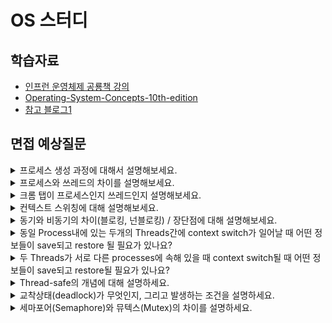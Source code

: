 # OS 스터디 

## 학습자료
- [인프런 운영체제 공룡책 강의](https://www.inflearn.com/course/%EC%9A%B4%EC%98%81%EC%B2%B4%EC%A0%9C-%EA%B3%B5%EB%A3%A1%EC%B1%85-%EC%A0%84%EA%B3%B5%EA%B0%95%EC%9D%98)
- [Operating-System-Concepts-10th-edition](https://os.ecci.ucr.ac.cr/slides/Abraham-Silberschatz-Operating-System-Concepts-10th-2018.pdf)
- [참고 블로그1](https://parksb.github.io/article/5.html)

## 면접 예상질문
<details>
<summary>프로세스 생성 과정에 대해서 설명해보세요.</summary>
<div markdown="1">
  
- 일반적인 프로세스 생성 과정
  - PCB가 생성되며 OS가 실행한 프로그램의 코드를 읽어들여 프로세스에 할당된 메모리의 Text segment에 저장한다.
  - 초기화된 전역 변수 및 static 변수를 data segment에 할당.
  - HEAP과 Stack은 초기 메모리 주소만 초기화됨.
  - PCB에 여러 정보가 기록되면 Ready Queue에서 CPU를 할당받기까지 대기한다.

</div>
</details>

<details>
<summary>프로세스와 쓰레드의 차이를 설명해보세요.</summary>
<div markdown="1">
  
- 프로세스는 실행되는 프로그램 자체와 프로그램이 실행되는 주변 환경을 포함하는 개념이다. 실행되는 주변 환경이란 사용중인 파일, 데이터, 메모리 영역 주소 공간등을 뜻한다.
- 쓰레드는 프로세스 내부에서 프로세스의 자원을 공유하거나 공유하지 않고 실행되는 작업의 단위이다.
  
- 프로세스는 실행중인 프로그램을 의미합니다. 스레드는 실행 제어만 분리한 것을 의미합니다.
- 프로세스는 운영체제로부터 자원을 할당받지만, 스레드는 프로세스로부터 자원을 할당받고, 프로세스의 코드/데이터/힙영역을 공유하기 때문에 좀 더 효율적으로 통신할 수 있습니다. 또한 컨텍스트 스위칭도 캐시 메모리를 비우지 않아도 되는 스레드쪽이 빠릅니다. 그리고, 스레드는 자원 공유로 인해 문제가 발생할 수 있으니 이를 염두에 둔 프로그래밍을 해야합니다.
- 한 프로세스 안에 여러개의 스레드가 생성될 수 있습니다.

</div>
</details>

<details>
<summary>크롬 탭이 프로세스인지 쓰레드인지 설명해보세요.</summary>
<div markdown="1">
  
- 크롬은 탭마다 PID를 가지고 있으니 Process이며 각 Tab마다 랜더링 정보나 기타 데이터를 따로 관리한다고 한다. 그로인해 메모리를 많이 잡아먹기도 하지만 하나의 Tab에 오류가 생겼다고 모든 Tab에 영향을 끼치진 않는다.

</div>
</details>

<details>
<summary>컨텍스트 스위칭에 대해 설명해보세요.</summary>
<div markdown="1">
  
- 컨텍스트 스위칭은 한 Task가 끝날 때까지 기다리는 것이 아니라 여러 작업을 번갈아가며 실행해서 동시에 처리될 수 있도록 하는 방법입니다.
- 인터럽트가 발생하면 현재 프로세스의 상태를 PCB에 저장하고 새로운 프로세스의 상태를 레지스터에 저장하는 방식으로 동작합니다. 이 때, CPU는 아무런 일을 하지 않으므로 잦은 컨텍스트 스위칭은 성능저하를 일으킬 수 있습니다.
- 스레드와 프로세스의 동작방식이 약간 상이한데, 스레드는 캐시메모리나 PCB에 저장해야하는 내용이 적고, 비워야 하는 내용도 적기때문에 상대적으로 더 빠른 컨텍스트 스위칭이 일어날 수 있습니다.

</div>
</details>

<details>
<summary>동기와 비동기의 차이(블로킹, 넌블로킹) / 장단점에 대해 설명해보세요.</summary>
<div markdown="1">
  
- 동기/비동기는 두 개 이상의 무엇인가가 시간을 맞춘다/안맞춘다로 구분할 수 있습니다.
- 동기 방식은 메서드 리턴과 결과를 전달받는 시간이 일치하는 명령 실행 방식입니다. 또, 동기 방식은 한 함수가 끝나는 시간과 바로 다음의 함수가 시작하는 시간이 같습니다.
- 비동기 방식은 여러 개의 처리가 함께 실행되는 방식으로, 동기 방식에 비해 단위시간 당 많은 작업을 처리할 수 있습니다. 단, CPU나 메모리를 많이 사용하는 작업을 비동기로 처리하게 되면 과부하가 걸릴 수 있습니다. 프로그램의 복잡도도 증가하게 됩니다.
- 블로킹/논블로킹은 동기/비동기와는 다른 관점으로, 내가 직접 제어할 수 없는 대상(IO/멀티스레드)을 상대하는 방법에 대한 분류입니다.
- 블로킹 방식은 대상의 작업이 끝날 때 까지 제어권을 대상이 가지고 있는 것을 의미합니다. 반면에 논블로킹은 대상의 작업 완료여부와 상관없이 새로운 작업을 수행합니다.
- 동기 논블로킹은 계속해서 polling을 수행하기 때문에 컨텍스트 스위칭이 지속적으로 발생해 지연이 발생합니다.
- https://youtu.be/HKlUvCv9hvA 를 참고합시다.

</div>
</details>

<details>
<summary>동일 Process내에 있는 두개의 Threads간에 context switch가 일어날 때 어떤 정보들이 save되고 restore 될 필요가 있나요?</summary>
<div markdown="1">
  
- stack 영역을 제외한 모든 메모리 영역을 공유하므로, TCB 관련 정보인 pc, registers, stack pointer만 save & restore 되면 된다. 

</div>
</details>

<details>
<summary>두 Threads가 서로 다른 processes에 속해 있을 때 context switch될 때 어떤 정보들이 save되고 restore될 필요가 있나요?</summary>
<div markdown="1">
  
- process context-switching이 발생해야 하므로, PCB(Process state, Process number, pc, registers, CPU scheduling information 등)와 TCB 관련 정보 모두 save & restore 되어야 한다. 

</div>
</details>

<details>
<summary>Thread-safe의 개념에 대해 설명하세요.</summary>
<div markdown="1">
  
- Thread safe는 멀티 스레드 프로그래밍 환경에서 일반적으로 어떤 함수나 변수, 혹은 객체가 여러 스레드로부터 동시에 접근이 이루어져도 프로그램의 실행에 문제가 없는 것을 말한다.

- Thread-safe한 코드를 만들기 위해서는 Critical Section(임계 영역)을 동기화 기법으로 제어한다. 이를 상호 배제(mutual exclusion)라 한다.

</div>
</details>

<details>
<summary>교착상태(deadlock)가 무엇인지, 그리고 발생하는 조건을 설명하세요.</summary>
<div markdown="1">
  
- 두 개 이상의 프로세스나 스레드가 서로 자원을 기다리면서 무한히 기다리게 되는 상태를 말한다.
- 상호 배제(mutual exclusion), 점유 대기(hold and wait), 비선점(non preemptive), 순환 대기(circle wait) 네 가지 조건을 모두 만족해야 교착 상태가 발생한다. 순환 대기의 경우 점유 대기와 비선점 조건을 만족해야 성립하므로 4가지 조건은 완전히 서로 독립적이지 않다.

</div>
</details>

<details>
<summary>세마포어(Semaphore)와 뮤텍스(Mutex)의 차이를 설명하세요.</summary>
<div markdown="1">
  
- 뮤텍스는 Locking 메커니즘으로 락을 걸은 쓰레드만이 임계 영역을 나갈때 락을 해제할 수 있다. 하지만 세마포어는 Signaling 메커니즘으로 락을 걸지 않은 쓰레드도 signal을 사용해 락을 해제할 수 있다. 세마포어의 카운트를 1로 설정하면 뮤텍스처럼 활용할 수 있다.

</div>
</details>